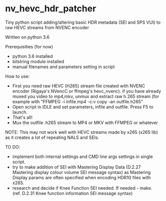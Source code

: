 # nv_hevc_hdr_patcher
Tiny python script adding/altering basic HDR metadata (SEI and SPS VUI) to raw HEVC streams from NVENC encoder

Written on python 3.6

Prerequisities (for now)
  - python 3.6 installed
  - bitstring module installed
  - manual filenames and parameters setting in script
  
How to use:
  - First you need raw HEVC (H265) stream file created with NVENC encoder (Rigaya's NVencC or ffmpeg's hevc_nvenc). if you have already muxed you video to mp4,mkv, unmux and extract raw h.265 stream (for example with "FFMPEG -i infile.mp4 -c:v copy -an outfile.h265"
  - Open script in IDLE and set parameters, infile and outfile. Press F5 to launch.
  - That's all!
  - Mux the outfile .h265 stream to MP4 or MKV with FFMPEG or whatever

NOTE: This may not work well with HEVC streams made by x265 (x265 lib) as it creates a lot of repeating NALS and SEIs.

TO DO:
 - implement both internal settings and CMD line args settings in single script.
 - try to make addition of SEI with Mastering Display Data (D.2.27 Mastering display colour volume SEI message syntax) as Mastering Display params are often specified when encoding HDR10 files with x265.
 - research and decide if Knee Function SEI needed. If needed - make. (ref. D.2.31 Knee function information SEI message syntax)
